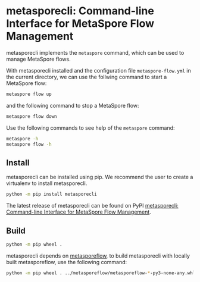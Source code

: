 # metasporecli: Command-line Interface for MetaSpore Flow Management

metasporecli implements the ``metaspore`` command, which can be used to manage MetaSpore flows.

With metasporecli installed and the configuration file ``metaspore-flow.yml`` in the current
directory, we can use the follwing command to start a MetaSpore flow:

```bash
metaspore flow up
```

and the following command to stop a MetaSpore flow:

```bash
metaspore flow down
```

Use the following commands to see help of the ``metaspore`` command:

```bash
metaspore -h
metaspore flow -h
```

## Install

metasporecli can be installed using pip. We recommend the user to create a virtualenv to install metasporecli.

```bash
python -m pip install metasporecli
```

The latest release of metasporecli can be found on PyPI [metasporecli: Command-line Interface for MetaSpore Flow Management](https://pypi.org/project/metasporecli/).

## Build

```bash
python -m pip wheel .
```

metasporecli depends on [metasporeflow](https://github.com/meta-soul/MetaSpore/tree/main/python/metasporeflow), to build metasporecli with locally built metasporeflow, use the following command:

```bash
python -m pip wheel . ../metasporeflow/metasporeflow-*-py3-none-any.whl
```
